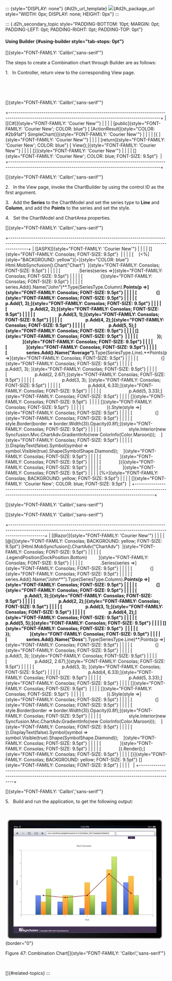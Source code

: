 ::: {style="DISPLAY: none"}
[](ms-xhelp:///?Id=d2h_url_template){#d2h_url_template} ![](!package_url!){#d2h_package_url style="WIDTH: 0px; DISPLAY: none; HEIGHT: 0px"}
:::

::: {.d2h_secondary_topic style="PADDING-BOTTOM: 10pt; MARGIN: 0pt; PADDING-LEFT: 0pt; PADDING-RIGHT: 0pt; PADDING-TOP: 0pt"}
#### Using Builder {#using-builder style="tab-stops: 0pt"}

[]{style="FONT-FAMILY: 'Calibri','sans-serif'"} 

The steps to create a Combination chart through Builder are as follows:

1.   In Controller, return view to the corresponding View page.

 

 

[]{style="FONT-FAMILY: 'Calibri','sans-serif'"} 

+-------------------------------------------------------------------------------------------------------------------------------------------------------+
| [\[C#\]]{style="FONT-FAMILY: 'Courier New'"}                                                                                                          |
|                                                                                                                                                       |
| [public]{style="FONT-FAMILY: 'Courier New'; COLOR: blue"} [ [ActionResult]{style="COLOR: #2b91af"} SimpleChart()]{style="FONT-FAMILY: 'Courier New'"} |
|                                                                                                                                                       |
| [{ ]{style="FONT-FAMILY: 'Courier New'"}                                                                                                              |
|                                                                                                                                                       |
| [return]{style="FONT-FAMILY: 'Courier New'; COLOR: blue"} [ View();]{style="FONT-FAMILY: 'Courier New'"}                                              |
|                                                                                                                                                       |
| [}]{style="FONT-FAMILY: 'Courier New'"}                                                                                                               |
|                                                                                                                                                       |
| []{style="FONT-FAMILY: 'Courier New'; COLOR: blue; FONT-SIZE: 9.5pt"}                                                                                 |
+-------------------------------------------------------------------------------------------------------------------------------------------------------+

[]{style="FONT-FAMILY: 'Calibri','sans-serif'"} 

2.   In the View page, invoke the ChartBuilder by using the control ID as the first argument.

3.   Add the **Series** to the ChartModel and set the series type to **Line** and **Column**, and add the **Points** to the series and set the style.

4.   Set the ChartModel and ChartArea properties.

[]{style="FONT-FAMILY: 'Calibri','sans-serif'"} 

+---------------------------------------------------------------------------------------------------------------------------------------------------------------------+
| [\[ASPX\]]{style="FONT-FAMILY: 'Courier New'"}                                                                                                                      |
|                                                                                                                                                                     |
| []{style="FONT-FAMILY: Consolas; FONT-SIZE: 9.5pt"}                                                                                                                 |
|                                                                                                                                                                     |
| [    [\<%]{style="BACKGROUND: yellow"}[=]{style="COLOR: blue"} Html.MobSyncfusion().Chart(\"Chart\")  ]{style="FONT-FAMILY: Consolas; FONT-SIZE: 9.5pt"}            |
|                                                                                                                                                                     |
| [              .Series(series =\>]{style="FONT-FAMILY: Consolas; FONT-SIZE: 9.5pt"}                                                                                 |
|                                                                                                                                                                     |
| [              {]{style="FONT-FAMILY: Consolas; FONT-SIZE: 9.5pt"}                                                                                                  |
|                                                                                                                                                                     |
| [                  series.Add().Name(\"John\")**.Type(SeriesType.Column).**Points(p =\>]{style="FONT-FAMILY: Consolas; FONT-SIZE: 9.5pt"}                           |
|                                                                                                                                                                     |
| [                  {]{style="FONT-FAMILY: Consolas; FONT-SIZE: 9.5pt"}                                                                                              |
|                                                                                                                                                                     |
| [                      p.Add(1, 3);]{style="FONT-FAMILY: Consolas; FONT-SIZE: 9.5pt"}                                                                               |
|                                                                                                                                                                     |
| [                      p.Add(2, 2);]{style="FONT-FAMILY: Consolas; FONT-SIZE: 9.5pt"}                                                                               |
|                                                                                                                                                                     |
| [                      p.Add(3, 1);]{style="FONT-FAMILY: Consolas; FONT-SIZE: 9.5pt"}                                                                               |
|                                                                                                                                                                     |
| [                      p.Add(4, 2);]{style="FONT-FAMILY: Consolas; FONT-SIZE: 9.5pt"}                                                                               |
|                                                                                                                                                                     |
| [                      p.Add(5, 5);]{style="FONT-FAMILY: Consolas; FONT-SIZE: 9.5pt"}                                                                               |
|                                                                                                                                                                     |
| []{style="FONT-FAMILY: Consolas; FONT-SIZE: 9.5pt"}                                                                                                                 |
|                                                                                                                                                                     |
| [                  });                  ]{style="FONT-FAMILY: Consolas; FONT-SIZE: 9.5pt"}                                                                          |
|                                                                                                                                                                     |
| [                  ]{style="FONT-FAMILY: Consolas; FONT-SIZE: 9.5pt"}                                                                                               |
|                                                                                                                                                                     |
| [                  series.Add().Name(\"Average\")**.Type(SeriesType.Line).**Points(p =\>]{style="FONT-FAMILY: Consolas; FONT-SIZE: 9.5pt"}                          |
|                                                                                                                                                                     |
| [                  {]{style="FONT-FAMILY: Consolas; FONT-SIZE: 9.5pt"}                                                                                              |
|                                                                                                                                                                     |
| [                      p.Add(1, 3); ]{style="FONT-FAMILY: Consolas; FONT-SIZE: 9.5pt"}                                                                              |
|                                                                                                                                                                     |
| [                      p.Add(2, 2.67);]{style="FONT-FAMILY: Consolas; FONT-SIZE: 9.5pt"}                                                                            |
|                                                                                                                                                                     |
| [                      p.Add(3, 3); ]{style="FONT-FAMILY: Consolas; FONT-SIZE: 9.5pt"}                                                                              |
|                                                                                                                                                                     |
| [                      p.Add(4, 6.33);]{style="FONT-FAMILY: Consolas; FONT-SIZE: 9.5pt"}                                                                            |
|                                                                                                                                                                     |
| [                      p.Add(5, 3.33);]{style="FONT-FAMILY: Consolas; FONT-SIZE: 9.5pt"}                                                                            |
|                                                                                                                                                                     |
| []{style="FONT-FAMILY: Consolas; FONT-SIZE: 9.5pt"}                                                                                                                 |
|                                                                                                                                                                     |
| []{style="FONT-FAMILY: Consolas; FONT-SIZE: 9.5pt"}                                                                                                                 |
|                                                                                                                                                                     |
| [                  }).Style(style =\>]{style="FONT-FAMILY: Consolas; FONT-SIZE: 9.5pt"}                                                                             |
|                                                                                                                                                                     |
| [                  {]{style="FONT-FAMILY: Consolas; FONT-SIZE: 9.5pt"}                                                                                              |
|                                                                                                                                                                     |
| [                      style.Border(border =\> border.Width(3)).Opacity(0.8f);]{style="FONT-FAMILY: Consolas; FONT-SIZE: 9.5pt"}                                    |
|                                                                                                                                                                     |
| [                      style.Interior(new Syncfusion.Mvc.ChartAdv.GradientInfo(new ColorInfo(Color.Maroon)));    ]{style="FONT-FAMILY: Consolas; FONT-SIZE: 9.5pt"} |
|                                                                                                                                                                     |
| [                  }).DisplayText(false).Symbol(symbol =\> symbol.Visible(true).Shape(SymbolShape.Diamond));    ]{style="FONT-FAMILY: Consolas; FONT-SIZE: 9.5pt"}  |
|                                                                                                                                                                     |
| [               ]{style="FONT-FAMILY: Consolas; FONT-SIZE: 9.5pt"}                                                                                                  |
|                                                                                                                                                                     |
| [              })]{style="FONT-FAMILY: Consolas; FONT-SIZE: 9.5pt"}                                                                                                 |
|                                                                                                                                                                     |
| [                 ]{style="FONT-FAMILY: Consolas; FONT-SIZE: 9.5pt"}                                                                                                |
|                                                                                                                                                                     |
| [%\>]{style="FONT-FAMILY: Consolas; BACKGROUND: yellow; FONT-SIZE: 9.5pt"}                                                                                          |
|                                                                                                                                                                     |
| []{style="FONT-FAMILY: 'Courier New'; COLOR: blue; FONT-SIZE: 9.5pt"}                                                                                               |
+---------------------------------------------------------------------------------------------------------------------------------------------------------------------+

[]{style="FONT-FAMILY: 'Calibri','sans-serif'"} 

[]{style="FONT-FAMILY: 'Calibri','sans-serif'"} 

+-----------------------------------------------------------------------------------------------------------------------------------------------------------------------------+
| [\[Razor\]]{style="FONT-FAMILY: 'Courier New'"}                                                                                                                             |
|                                                                                                                                                                             |
| [\@{]{style="FONT-FAMILY: Consolas; BACKGROUND: yellow; FONT-SIZE: 9.5pt"} [Html.MobSyncfusion().ChartAdv(\"ChartAdv\")  ]{style="FONT-FAMILY: Consolas; FONT-SIZE: 9.5pt"} |
|                                                                                                                                                                             |
| [              .LegendPosition(DockPosition.Bottom)         ]{style="FONT-FAMILY: Consolas; FONT-SIZE: 9.5pt"}                                                              |
|                                                                                                                                                                             |
| [              .Series(series =\>]{style="FONT-FAMILY: Consolas; FONT-SIZE: 9.5pt"}                                                                                         |
|                                                                                                                                                                             |
| [              {]{style="FONT-FAMILY: Consolas; FONT-SIZE: 9.5pt"}                                                                                                          |
|                                                                                                                                                                             |
| [                  series.Add().Name(\"John**\").Type(SeriesType.Column)**.Points(p =\>]{style="FONT-FAMILY: Consolas; FONT-SIZE: 9.5pt"}                                   |
|                                                                                                                                                                             |
| [                  {]{style="FONT-FAMILY: Consolas; FONT-SIZE: 9.5pt"}                                                                                                      |
|                                                                                                                                                                             |
| [                      p.Add(1, 3);]{style="FONT-FAMILY: Consolas; FONT-SIZE: 9.5pt"}                                                                                       |
|                                                                                                                                                                             |
| [                      p.Add(2, 2);]{style="FONT-FAMILY: Consolas; FONT-SIZE: 9.5pt"}                                                                                       |
|                                                                                                                                                                             |
| [                      p.Add(3, 1);]{style="FONT-FAMILY: Consolas; FONT-SIZE: 9.5pt"}                                                                                       |
|                                                                                                                                                                             |
| [                      p.Add(4, 2);]{style="FONT-FAMILY: Consolas; FONT-SIZE: 9.5pt"}                                                                                       |
|                                                                                                                                                                             |
| [                      p.Add(5, 5);]{style="FONT-FAMILY: Consolas; FONT-SIZE: 9.5pt"}                                                                                       |
|                                                                                                                                                                             |
| []{style="FONT-FAMILY: Consolas; FONT-SIZE: 9.5pt"}                                                                                                                         |
|                                                                                                                                                                             |
| [                  });                  ]{style="FONT-FAMILY: Consolas; FONT-SIZE: 9.5pt"}                                                                                  |
|                                                                                                                                                                             |
| [                  series.Add().Name(\"Doss**\").Type(SeriesType.Line)**.Points(p =\>]{style="FONT-FAMILY: Consolas; FONT-SIZE: 9.5pt"}                                     |
|                                                                                                                                                                             |
| [                  {]{style="FONT-FAMILY: Consolas; FONT-SIZE: 9.5pt"}                                                                                                      |
|                                                                                                                                                                             |
| [                      p.Add(1, 3); ]{style="FONT-FAMILY: Consolas; FONT-SIZE: 9.5pt"}                                                                                      |
|                                                                                                                                                                             |
| [                      p.Add(2, 2.67);]{style="FONT-FAMILY: Consolas; FONT-SIZE: 9.5pt"}                                                                                    |
|                                                                                                                                                                             |
| [                      p.Add(3, 3); ]{style="FONT-FAMILY: Consolas; FONT-SIZE: 9.5pt"}                                                                                      |
|                                                                                                                                                                             |
| [                      p.Add(4, 6.33);]{style="FONT-FAMILY: Consolas; FONT-SIZE: 9.5pt"}                                                                                    |
|                                                                                                                                                                             |
| [                      p.Add(5, 3.33);]{style="FONT-FAMILY: Consolas; FONT-SIZE: 9.5pt"}                                                                                    |
|                                                                                                                                                                             |
| []{style="FONT-FAMILY: Consolas; FONT-SIZE: 9.5pt"}                                                                                                                         |
|                                                                                                                                                                             |
| []{style="FONT-FAMILY: Consolas; FONT-SIZE: 9.5pt"}                                                                                                                         |
|                                                                                                                                                                             |
| [                  }).Style(style =\>]{style="FONT-FAMILY: Consolas; FONT-SIZE: 9.5pt"}                                                                                     |
|                                                                                                                                                                             |
| [                  {]{style="FONT-FAMILY: Consolas; FONT-SIZE: 9.5pt"}                                                                                                      |
|                                                                                                                                                                             |
| [                      style.Border(border =\> border.Width(3)).Opacity(0.8f);]{style="FONT-FAMILY: Consolas; FONT-SIZE: 9.5pt"}                                            |
|                                                                                                                                                                             |
| [                      style.Interior(new Syncfusion.Mvc.ChartAdv.GradientInfo(new ColorInfo(Color.Maroon)));    ]{style="FONT-FAMILY: Consolas; FONT-SIZE: 9.5pt"}         |
|                                                                                                                                                                             |
| [                  }).DisplayText(false).Symbol(symbol =\> symbol.Visible(true).Shape(SymbolShape.Diamond));    ]{style="FONT-FAMILY: Consolas; FONT-SIZE: 9.5pt"}          |
|                                                                                                                                                                             |
| [               ]{style="FONT-FAMILY: Consolas; FONT-SIZE: 9.5pt"}                                                                                                          |
|                                                                                                                                                                             |
| [              }).Render();]{style="FONT-FAMILY: Consolas; FONT-SIZE: 9.5pt"}                                                                                               |
|                                                                                                                                                                             |
| [}]{style="FONT-FAMILY: Consolas; BACKGROUND: yellow; FONT-SIZE: 9.5pt"} []{style="FONT-FAMILY: Consolas; FONT-SIZE: 9.5pt"}                                                |
|                                                                                                                                                                             |
|                                                                                                                                                                             |
+-----------------------------------------------------------------------------------------------------------------------------------------------------------------------------+

[]{style="FONT-FAMILY: 'Calibri','sans-serif'"} 

5.   Build and run the application, to get the following output:

 

![](ImagesExt/image102_47.jpg){border="0"}

Figure 47: Combination Chart[]{style="FONT-FAMILY: 'Calibri','sans-serif'"}

 

[]{#related-topics}
:::
